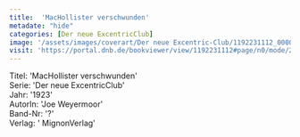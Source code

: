 ```yaml
---
title:  'MacHollister verschwunden'
metadate: "hide"
categories: [Der neue ExcentricClub]
image: '/assets/images/coverart/Der neue Excentric-Club/1192231112_00000010.jpg'
visit: 'https://portal.dnb.de/bookviewer/view/1192231112#page/n0/mode/2up'
---
```

Titel: 'MacHollister verschwunden' <br>
Serie: 'Der neue ExcentricClub' <br>
Jahr: '1923' <br>
AutorIn: 'Joe Weyermoor' <br>
Band-Nr: '?' <br>
Verlag: ' MignonVerlag'
